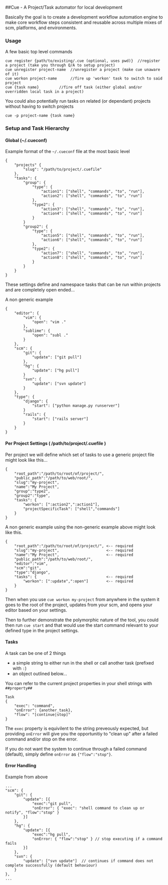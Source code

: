 ##Cue - A Project/Task automator for local development

Basically the goal is to create a development workflow automation engine to make core workflow steps consistent and reusable across multiple mixes of scm, platforms, and environments.

### Usage

A few basic top level commands

```nocolor
cue register {path/to/existing/.cue (optional, uses pwd)}  //register a project (take you through Q/A to setup project)
cue unregister project-name  //unregister a project (make cue unaware of it)
cue workon project-name      //fire up 'workon' task to switch to said project
cue {task name}         //fire off task (either global and/or overridden local task in a project)
```

You could also potentially run tasks on related (or dependant) projects without having to switch projects

```nocolor
cue -p project-name {task name}
```

### Setup and Task Hierarchy

#### Global (~/.cueconf)

Example format of the `~/.cueconf` file at the most basic level

    {
        "projects" {
            "slug": "/path/to/project/.cuefile"
        },
        "tasks": {
            "group": {
                "type": {
                    "action1": ["shell", "commands", "to", "run"],
                    "action2": ["shell", "commands", "to", "run"]
                },
                "type2": {
                    "action3": ["shell", "commands", "to", "run"],
                    "action4": ["shell", "commands", "to", "run"]
                }
            }
            "group2": {
                "type": {
                    "action5": ["shell", "commands", "to", "run"],
                    "action6": ["shell", "commands", "to", "run"]
                },
                "type2": {
                    "action7": ["shell", "commands", "to", "run"],
                    "action8": ["shell", "commands", "to", "run"]
                }
            }
        }
    }

These settings define and namespace tasks that can be run within projects and are completely open ended...

A non generic example

    {
        "editor": {
            "vim": {
                "open": "vim ."
            },
            "sublime": {
                "open": "subl ."
            }
        },
        "scm": {
            "git": {
                "update": ["git pull"]
            },
            "hg": {
                "update": ["hg pull"]
            }
            "svn": {
                "update": ["svn update"]
            }
        },
        "type": {
            "django": {
                "start": ["python manage.py runserver"]
            }
            "rails": {
                "start": ["rails server"]
            }
        }
    }


#### Per Project Settings ( /path/to/project/.cuefile )

Per project we will define which set of tasks to use a generic project file might look like this...

    {
        "root_path":"/path/to/root/of/project/",
        "public_path":"/path/to/web/root/",
        "slug":"my-project",
        "name":"My Project",
        "group":"type2",
        "group2":"type",
        "tasks": {
            "workon": [":action2",":action1"],
            "projectSpecificTask": ["shell","commands"]
        }
    }
    
A non generic example using the non-generic example above might look like this.

    {
        "root_path":"/path/to/root/of/project/", <-- required
        "slug":"my-project",                     <-- required
        "name":"My Project",                     <-- required
        "public_path":"/path/to/web/root/",
        "editor":"vim",
        "scm":"git",
        "type":"django",
        "tasks": {                               <-- required
            "workon": [":update",":open"]        <-- required
        }
    }

Then when you use ```cue workon my-project``` from anywhere in the system it goes to the root of the project, updates from your scm, and opens your editor based on your settings.

Then to further demonstrate the polymorphic nature of the tool, you could then run ```cue start``` and that would use the start command relevant to your defined type in the project settings.

#### Tasks

A task can be one of 2 things

 - a simple string to either run in the shell or call another task (prefixed with `:`)
 - an object outlined below...

You can refer to the current project properties in your shell strings with `##property##`


    Task
    {
        "exec": "command",
        "onError": {another_task},
        "flow": "[continue|stop]"
    }


The `exec` property is equivilent to the string preveously expected, but providing `onError` will give you the opportunitiy to "clean up" after a failed command and/or stop on the error.

If you do not want the system to continue through a failed command (default), simply define `onError` as `{"flow":"stop"}`.


#### Error Handling

Example from above

    ...
    "scm": {
        "git": {
            "update": [{
                "exec":"git pull",
                "onError": { "exec": "shell command to clean up or notify", "flow":"stop" }
            }]
        },
        "hg": {
            "update": [{
                "exec":"hg pull",
                "onError: { "flow":"stop" } // stop executing if a command fails
            }]
        },
        "svn": {
            "update": ["svn update"]  // continues if command does not complete successfully (default behaviour)
        }
    },
    ...
